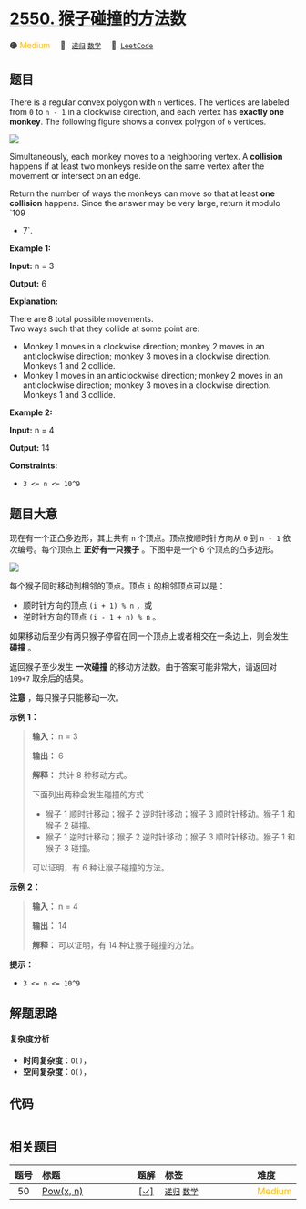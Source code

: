 # [2550. 猴子碰撞的方法数](https://leetcode.com/problems/count-collisions-of-monkeys-on-a-polygon)

🟠 <font color=#ffb800>Medium</font>&emsp; 🔖&ensp; [`递归`](/outline/tag/recursion.md) [`数学`](/outline/tag/math.md)&emsp; 🔗&ensp;[`LeetCode`](https://leetcode.com/problems/count-collisions-of-monkeys-on-a-polygon)

## 题目

There is a regular convex polygon with `n` vertices. The vertices are labeled
from `0` to `n - 1` in a clockwise direction, and each vertex has **exactly
one monkey**. The following figure shows a convex polygon of `6` vertices.

![](https://assets.leetcode.com/uploads/2023/01/22/hexagon.jpg)

Simultaneously, each monkey moves to a neighboring vertex. A **collision**
happens if at least two monkeys reside on the same vertex after the movement
or intersect on an edge.

Return the number of ways the monkeys can move so that at least **one
collision** happens. Since the answer may be very large, return it modulo `109
+ 7`.



**Example 1:**

**Input:** n = 3

**Output:** 6

**Explanation:**

There are 8 total possible movements.  
Two ways such that they collide at some point are:

  * Monkey 1 moves in a clockwise direction; monkey 2 moves in an anticlockwise direction; monkey 3 moves in a clockwise direction. Monkeys 1 and 2 collide.
  * Monkey 1 moves in an anticlockwise direction; monkey 2 moves in an anticlockwise direction; monkey 3 moves in a clockwise direction. Monkeys 1 and 3 collide.

**Example 2:**

**Input:** n = 4

**Output:** 14



**Constraints:**

  * `3 <= n <= 10^9`


## 题目大意

现在有一个正凸多边形，其上共有 `n` 个顶点。顶点按顺时针方向从 `0` 到 `n - 1` 依次编号。每个顶点上 **正好有一只猴子** 。下图中是一个
6 个顶点的凸多边形。

![](https://assets.leetcode.com/uploads/2023/01/22/hexagon.jpg)

每个猴子同时移动到相邻的顶点。顶点 `i` 的相邻顶点可以是：

  * 顺时针方向的顶点 `(i + 1) % n` ，或
  * 逆时针方向的顶点 `(i - 1 + n) % n` 。

如果移动后至少有两只猴子停留在同一个顶点上或者相交在一条边上，则会发生 **碰撞** 。

返回猴子至少发生 **一次碰撞** 的移动方法数。由于答案可能非常大，请返回对 `109+7` 取余后的结果。

**注意** ，每只猴子只能移动一次。



**示例 1：**

> 
> 
> 
> 
> 
> **输入：** n = 3
> 
> **输出：** 6
> 
> **解释：** 共计 8 种移动方式。
> 
> 下面列出两种会发生碰撞的方式：
> - 猴子 1 顺时针移动；猴子 2 逆时针移动；猴子 3 顺时针移动。猴子 1 和猴子 2 碰撞。
> - 猴子 1 逆时针移动；猴子 2 逆时针移动；猴子 3 顺时针移动。猴子 1 和猴子 3 碰撞。
> 
> 可以证明，有 6 种让猴子碰撞的方法。
> 
> 

**示例 2：**

> 
> 
> 
> 
> 
> **输入：** n = 4
> 
> **输出：** 14
> 
> **解释：** 可以证明，有 14 种让猴子碰撞的方法。



**提示：**

  * `3 <= n <= 10^9`


## 解题思路

#### 复杂度分析

- **时间复杂度**：`O()`，
- **空间复杂度**：`O()`，

## 代码

```javascript

```

## 相关题目

<!-- prettier-ignore -->
| 题号 | 标题 | 题解 | 标签 | 难度 |
| :------: | :------ | :------: | :------ | :------ |
| 50 | [Pow(x, n)](https://leetcode.com/problems/powx-n) | [[✓]](/problem/0050) |  [`递归`](/outline/tag/recursion.md) [`数学`](/outline/tag/math.md) | <font color=#ffb800>Medium</font> |

<style>
.blue {
    background-color: #096dd9;
    padding: 0.25rem 0.5rem;
    margin: 0;
    font-size: 0.85em;
    border-radius: 3px;
    color: white;
    font-weight: 500;
}
table th:first-of-type { width: 10%; }
table th:nth-of-type(2) { width: 35%; }
table th:nth-of-type(3) { width: 10%; }
table th:nth-of-type(4) { width: 35%; }
table th:nth-of-type(5) { width: 10%; }
</style>

